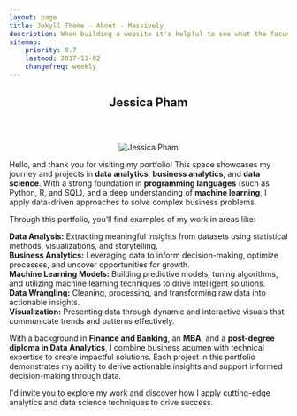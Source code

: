 ```yaml
---
layout: page
title: Jekyll Theme - About - Massively
description: When building a website it's helpful to see what the focus of your site is. This page is an example of how to show a website's focus.
sitemap:
    priority: 0.7
    lastmod: 2017-11-02
    changefreq: weekly
---
```

<h2 style="text-align: center; margin-bottom: 40px;">Jessica Pham</h2>

<div style="text-align: center;">
  <img src="{{ "jess1.jpg" | absolute_url }}" alt="Jessica Pham" style="max-width: 100%; height: auto; margin-top: 20px;" />
</div>



<p>Hello, and thank you for visiting my portfolio! This space showcases my journey and projects in <strong>data analytics</strong>, <strong>business analytics</strong>, and <strong>data science</strong>. With a strong foundation in <strong>programming languages</strong> (such as Python, R, and SQL), and a deep understanding of <strong>machine learning</strong>, I apply data-driven approaches to solve complex business problems.</p>

<p>Through this portfolio, you’ll find examples of my work in areas like:</p>

<p>
  <strong>Data Analysis:</strong> Extracting meaningful insights from datasets using statistical methods, visualizations, and storytelling.<br />
  <strong>Business Analytics:</strong> Leveraging data to inform decision-making, optimize processes, and uncover opportunities for growth.<br />
  <strong>Machine Learning Models:</strong> Building predictive models, tuning algorithms, and utilizing machine learning techniques to drive intelligent solutions.<br />
  <strong>Data Wrangling:</strong> Cleaning, processing, and transforming raw data into actionable insights.<br />
  <strong>Visualization:</strong> Presenting data through dynamic and interactive visuals that communicate trends and patterns effectively.
</p>

<p>With a background in <strong>Finance and Banking</strong>, an <strong>MBA</strong>, and a <strong>post-degree diploma in Data Analytics</strong>, I combine business acumen with technical expertise to create impactful solutions. Each project in this portfolio demonstrates my ability to derive actionable insights and support informed decision-making through data.</p>

<p>I'd invite you to explore my work and discover how I apply cutting-edge analytics and data science techniques to drive success.</p>



        	



